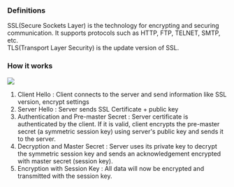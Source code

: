 ### Definitions
SSL(Secure Sockets Layer) is the technology for encrypting and securing communication. It supports protocols such as HTTP, FTP, TELNET, SMTP, etc.  
TLS(Transport Layer Security) is the update version of SSL.

### How it works
![](https://www.entrust.com/-/media/entrust/resources/product-support/certificate-solutions/1258x489_how-ssl-certificates-work.jpg?la=en&hash=21C4AB8CF8CE8F9DAD70C19DC903DCB7)
1. Client Hello : Client connects to the server and send information like SSL version, encrypt settings
2. Server Hello : Server sends SSL Certificate + public key
3. Authentication and Pre-master Secret : Server certificate is authenticated by the client.
   If it is valid, client encrypts the pre-master secret (a symmetric session key) using server's public key and sends it to the server.
4. Decryption and Master Secret : Server uses its private key to decrypt the symmetric session key and sends an acknowledgement encrypted with master secret (session key).
5. Encryption with Session Key : All data will now be encrypted and transmitted with the session key.
